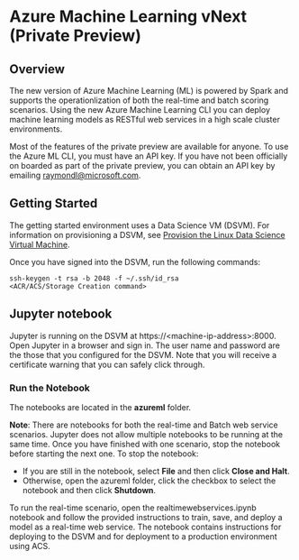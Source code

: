 # Azure Machine Learning vNext (Private Preview)

## Overview

The new version of Azure Machine Learning (ML) is powered by Spark and supports the operationlization of both the real-time and batch scoring scenarios. Using the new Azure Machine Learning CLI you can deploy machine learning models as RESTful web services in a high scale cluster environments.

Most of the features of the private preview are available for anyone. To use the Azure ML CLI, you must have an API key. If you have not been officially on boarded as part of the private preview, you can obtain an API key by emailing raymondl@microsoft.com. 

## Getting Started

The getting started environment uses a Data Science VM (DSVM). For information on provisioning a DSVM, see [Provision the Linux Data Science Virtual Machine](https://docs.microsoft.com/en-us/azure/machine-learning/machine-learning-data-science-linux-dsvm-intro).

Once you have signed into the DSVM, run the following commands:

	ssh-keygen -t rsa -b 2048 -f ~/.ssh/id_rsa
	<ACR/ACS/Storage Creation command>

## Jupyter notebook

Jupyter is running on the DSVM at https://&lt;machine-ip-address&gt;:8000. Open Jupyter in a browser and sign in. The user name and password are the those that you configured for the DSVM. Note that you will receive a certificate warning that you can safely click through. 

### Run the Notebook 

The notebooks are located in the **azureml** folder. 

**Note**: There are notebooks for both the real-time and Batch web service scenarios. Jupyter does not allow multiple notebooks to be running at the same time. Once you have finished with one scenario, stop the notebook before starting the next one. To stop the notebook:

* If you are still in the notebook, select **File** and then click **Close and Halt**.
* Otherwise, open the azureml folder, click the checkbox to select the notebook and then click **Shutdown**.

To run the real-time scenario, open the realtimewebservices.ipynb notebook and follow the provided instructions to train, save, and deploy a model as a real-time web service.  The notebook contains instructions for deploying to the DSVM and for deployment to a production environment using ACS.